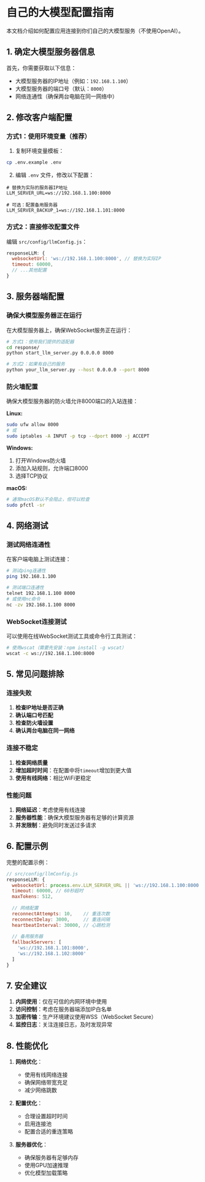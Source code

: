 # 自己的大模型配置指南

本文档介绍如何配置应用连接到你们自己的大模型服务（不使用OpenAI）。

## 1. 确定大模型服务器信息

首先，你需要获取以下信息：
- 大模型服务器的IP地址（例如：`192.168.1.100`）
- 大模型服务器的端口号（默认：`8000`）
- 网络连通性（确保两台电脑在同一网络中）

## 2. 修改客户端配置

### 方式1：使用环境变量（推荐）

1. 复制环境变量模板：
```bash
cp .env.example .env
```

2. 编辑 `.env` 文件，修改以下配置：
```env
# 替换为实际的服务器IP地址
LLM_SERVER_URL=ws://192.168.1.100:8000

# 可选：配置备用服务器
LLM_SERVER_BACKUP_1=ws://192.168.1.101:8000
```

### 方式2：直接修改配置文件

编辑 `src/config/llmConfig.js`：
```javascript
responseLLM: {
  websocketUrl: 'ws://192.168.1.100:8000', // 替换为实际IP
  timeout: 60000,
  // ...其他配置
}
```

## 3. 服务器端配置

### 确保大模型服务器正在运行

在大模型服务器上，确保WebSocket服务正在运行：

```bash
# 方式1：使用我们提供的适配器
cd response/
python start_llm_server.py 0.0.0.0 8000

# 方式2：如果有自己的服务
python your_llm_server.py --host 0.0.0.0 --port 8000
```

### 防火墙配置

确保大模型服务器的防火墙允许8000端口的入站连接：

**Linux:**
```bash
sudo ufw allow 8000
# 或
sudo iptables -A INPUT -p tcp --dport 8000 -j ACCEPT
```

**Windows:**
1. 打开Windows防火墙
2. 添加入站规则，允许端口8000
3. 选择TCP协议

**macOS:**
```bash
# 通常macOS默认不会阻止，但可以检查
sudo pfctl -sr
```

## 4. 网络测试

### 测试网络连通性

在客户端电脑上测试连接：
```bash
# 测试ping连通性
ping 192.168.1.100

# 测试端口连通性
telnet 192.168.1.100 8000
# 或使用nc命令
nc -zv 192.168.1.100 8000
```

### WebSocket连接测试

可以使用在线WebSocket测试工具或命令行工具测试：
```bash
# 使用wscat（需要先安装：npm install -g wscat）
wscat -c ws://192.168.1.100:8000
```

## 5. 常见问题排除

### 连接失败
1. **检查IP地址是否正确**
2. **确认端口号匹配**
3. **检查防火墙设置**
4. **确认两台电脑在同一网络**

### 连接不稳定
1. **检查网络质量**
2. **增加超时时间**：在配置中将`timeout`增加到更大值
3. **使用有线网络**：相比WiFi更稳定

### 性能问题
1. **网络延迟**：考虑使用有线连接
2. **服务器性能**：确保大模型服务器有足够的计算资源
3. **并发限制**：避免同时发送过多请求

## 6. 配置示例

完整的配置示例：

```javascript
// src/config/llmConfig.js
responseLLM: {
  websocketUrl: process.env.LLM_SERVER_URL || 'ws://192.168.1.100:8000',
  timeout: 60000, // 60秒超时
  maxTokens: 512,
  
  // 网络配置
  reconnectAttempts: 10,    // 重连次数
  reconnectDelay: 3000,     // 重连间隔
  heartbeatInterval: 30000, // 心跳检测
  
  // 备用服务器
  fallbackServers: [
    'ws://192.168.1.101:8000',
    'ws://192.168.1.102:8000'
  ]
}
```

## 7. 安全建议

1. **内网使用**：仅在可信的内网环境中使用
2. **访问控制**：考虑在服务器端添加IP白名单
3. **加密传输**：生产环境建议使用WSS（WebSocket Secure）
4. **监控日志**：关注连接日志，及时发现异常

## 8. 性能优化

1. **网络优化**：
   - 使用有线网络连接
   - 确保网络带宽充足
   - 减少网络跳数

2. **配置优化**：
   - 合理设置超时时间
   - 启用连接池
   - 配置合适的重连策略

3. **服务器优化**：
   - 确保服务器有足够内存
   - 使用GPU加速推理
   - 优化模型加载策略